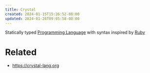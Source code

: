 ```yaml
---
title: Crystal
created: 2024-01-15T15:26:52-08:00
updated: 2024-01-26T09:05:58-08:00
---
```


Statically typed [Programming Language](Programming%20Language.md) with syntax inspired by [Ruby](Ruby.md)

# Related

* https://crystal-lang.org
